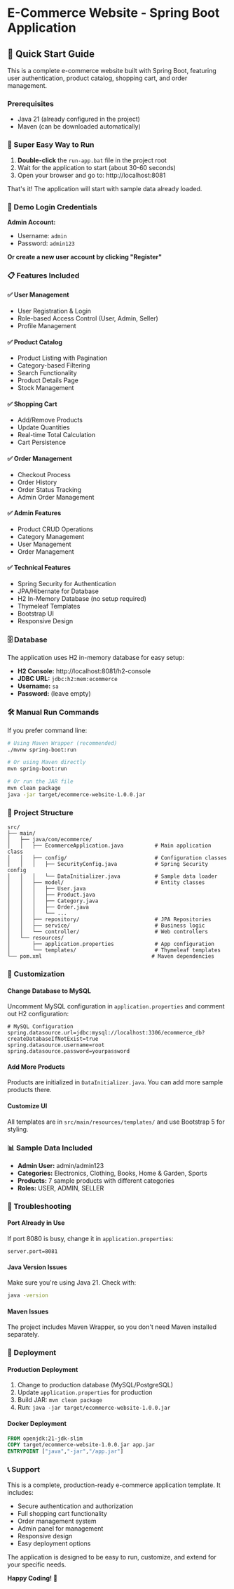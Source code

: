 # E-Commerce Website - Spring Boot Application

## 🚀 Quick Start Guide

This is a complete e-commerce website built with Spring Boot, featuring user authentication, product catalog, shopping cart, and order management.

### Prerequisites
- Java 21 (already configured in the project)
- Maven (can be downloaded automatically)

### 🎯 Super Easy Way to Run

1. **Double-click** the `run-app.bat` file in the project root
2. Wait for the application to start (about 30-60 seconds)
3. Open your browser and go to: http://localhost:8081

That's it! The application will start with sample data already loaded.

### 🔑 Demo Login Credentials

**Admin Account:**
- Username: `admin`
- Password: `admin123`

**Or create a new user account by clicking "Register"**

### 📋 Features Included

#### ✅ User Management
- User Registration & Login
- Role-based Access Control (User, Admin, Seller)
- Profile Management

#### ✅ Product Catalog
- Product Listing with Pagination
- Category-based Filtering
- Search Functionality
- Product Details Page
- Stock Management

#### ✅ Shopping Cart
- Add/Remove Products
- Update Quantities
- Real-time Total Calculation
- Cart Persistence

#### ✅ Order Management
- Checkout Process
- Order History
- Order Status Tracking
- Admin Order Management

#### ✅ Admin Features
- Product CRUD Operations
- Category Management
- User Management
- Order Management

#### ✅ Technical Features
- Spring Security for Authentication
- JPA/Hibernate for Database
- H2 In-Memory Database (no setup required)
- Thymeleaf Templates
- Bootstrap UI
- Responsive Design

### 🗄️ Database

The application uses H2 in-memory database for easy setup:
- **H2 Console:** http://localhost:8081/h2-console
- **JDBC URL:** `jdbc:h2:mem:ecommerce`
- **Username:** `sa`
- **Password:** (leave empty)

### 🛠️ Manual Run Commands

If you prefer command line:

```bash
# Using Maven Wrapper (recommended)
./mvnw spring-boot:run

# Or using Maven directly
mvn spring-boot:run

# Or run the JAR file
mvn clean package
java -jar target/ecommerce-website-1.0.0.jar
```

### 📁 Project Structure

```
src/
├── main/
│   ├── java/com/ecommerce/
│   │   ├── EcommerceApplication.java          # Main application class
│   │   ├── config/                            # Configuration classes
│   │   │   ├── SecurityConfig.java            # Spring Security config
│   │   │   └── DataInitializer.java           # Sample data loader
│   │   ├── model/                             # Entity classes
│   │   │   ├── User.java
│   │   │   ├── Product.java
│   │   │   ├── Category.java
│   │   │   ├── Order.java
│   │   │   └── ...
│   │   ├── repository/                        # JPA Repositories
│   │   ├── service/                           # Business logic
│   │   └── controller/                        # Web controllers
│   └── resources/
│       ├── application.properties             # App configuration
│       └── templates/                         # Thymeleaf templates
└── pom.xml                                   # Maven dependencies
```

### 🎨 Customization

#### Change Database to MySQL
Uncomment MySQL configuration in `application.properties` and comment out H2 configuration:

```properties
# MySQL Configuration
spring.datasource.url=jdbc:mysql://localhost:3306/ecommerce_db?createDatabaseIfNotExist=true
spring.datasource.username=root
spring.datasource.password=yourpassword
```

#### Add More Products
Products are initialized in `DataInitializer.java`. You can add more sample products there.

#### Customize UI
All templates are in `src/main/resources/templates/` and use Bootstrap 5 for styling.

### 📊 Sample Data Included

- **Admin User:** admin/admin123
- **Categories:** Electronics, Clothing, Books, Home & Garden, Sports
- **Products:** 7 sample products with different categories
- **Roles:** USER, ADMIN, SELLER

### 🔧 Troubleshooting

#### Port Already in Use
If port 8080 is busy, change it in `application.properties`:
```properties
server.port=8081
```

#### Java Version Issues
Make sure you're using Java 21. Check with:
```bash
java -version
```

#### Maven Issues
The project includes Maven Wrapper, so you don't need Maven installed separately.

### 🚀 Deployment

#### Production Deployment
1. Change to production database (MySQL/PostgreSQL)
2. Update `application.properties` for production
3. Build JAR: `mvn clean package`
4. Run: `java -jar target/ecommerce-website-1.0.0.jar`

#### Docker Deployment
```dockerfile
FROM openjdk:21-jdk-slim
COPY target/ecommerce-website-1.0.0.jar app.jar
ENTRYPOINT ["java","-jar","/app.jar"]
```

### 📞 Support

This is a complete, production-ready e-commerce application template. It includes:
- Secure authentication and authorization
- Full shopping cart functionality
- Order management system
- Admin panel for management
- Responsive design
- Easy deployment options

The application is designed to be easy to run, customize, and extend for your specific needs.

**Happy Coding! 🎉**